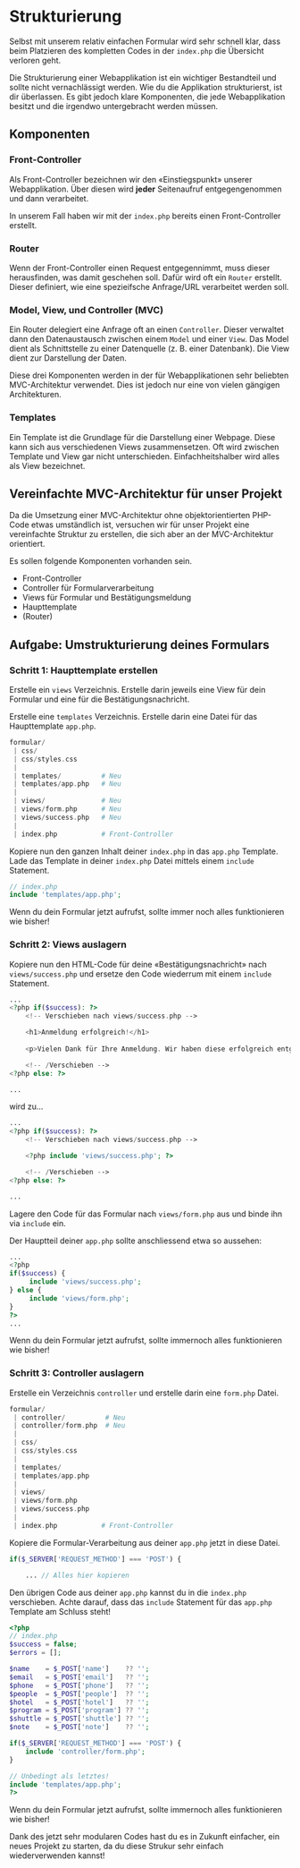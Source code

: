 # Strukturierung

Selbst mit unserem relativ einfachen Formular wird sehr schnell klar, dass beim Platzieren des kompletten Codes in der `index.php` die Übersicht verloren geht.

Die Strukturierung einer Webapplikation ist ein wichtiger Bestandteil und sollte nicht vernachlässigt werden. Wie du die Applikation strukturierst, ist dir überlassen. Es gibt jedoch klare Komponenten, die jede Webapplikation besitzt und die irgendwo untergebracht werden müssen.

## Komponenten

### Front-Controller

Als Front-Controller bezeichnen wir den «Einstiegspunkt» unserer Webapplikation. Über diesen wird **jeder** Seitenaufruf entgegengenommen und dann verarbeitet.

In unserem Fall haben wir mit der `index.php` bereits einen Front-Controller erstellt. 

### Router

Wenn der Front-Controller einen Request entgegennimmt, muss dieser herausfinden, was damit geschehen soll. Dafür wird oft ein `Router` erstellt. Dieser definiert, wie eine spezieifsche Anfrage/URL verarbeitet werden soll.

### Model, View, und Controller (MVC)

Ein Router delegiert eine Anfrage oft an einen `Controller`. Dieser verwaltet dann den Datenaustausch zwischen einem `Model` und einer `View`. Das Model dient als Schnittstelle zu einer Datenquelle (z. B. einer Datenbank). Die View dient zur Darstellung der Daten.

Diese drei Komponenten werden in der für Webapplikationen sehr beliebten MVC-Architektur verwendet. Dies ist jedoch nur eine von vielen gängigen Architekturen.

### Templates

Ein Template ist die Grundlage für die Darstellung einer Webpage. Diese kann sich aus verschiedenen Views zusammensetzen. Oft wird zwischen Template und View gar nicht unterschieden. Einfachheitshalber wird alles als View bezeichnet.

## Vereinfachte MVC-Architektur für unser Projekt

Da die Umsetzung einer MVC-Architektur ohne objektorientierten PHP-Code etwas umständlich ist, versuchen wir für unser Projekt eine vereinfachte Struktur zu erstellen, die sich aber an der MVC-Architektur orientiert.

Es sollen folgende Komponenten vorhanden sein.

* Front-Controller
* Controller für Formularverarbeitung
* Views für Formular und Bestätigungsmeldung
* Haupttemplate
* (Router)


## Aufgabe: Umstrukturierung deines Formulars

### Schritt 1: Haupttemplate erstellen

Erstelle ein `views` Verzeichnis. Erstelle darin jeweils eine View für dein Formular und eine für die Bestätigungsnachricht.

Erstelle eine `templates` Verzeichnis. Erstelle darin eine Datei für das Haupttemplate `app.php`.

```php
formular/
 | css/
 | css/styles.css      
 |
 | templates/          # Neu
 | templates/app.php   # Neu 
 |
 | views/              # Neu
 | views/form.php      # Neu 
 | views/success.php   # Neu
 |
 | index.php           # Front-Controller
```

Kopiere nun den ganzen Inhalt deiner `index.php` in das `app.php` Template. Lade das Template in deiner `index.php` Datei mittels einem `include` Statement.

```php
// index.php
include 'templates/app.php';
```

Wenn du dein Formular jetzt aufrufst, sollte immer noch alles funktionieren wie bisher!

### Schritt 2: Views auslagern

Kopiere nun den HTML-Code für deine «Bestätigungsnachricht» nach `views/success.php` und ersetze den Code wiederrum mit einem `include` Statement.

```php
...
<?php if($success): ?>
    <!-- Verschieben nach views/success.php -->

    <h1>Anmeldung erfolgreich!</h1>
    
    <p>Vielen Dank für Ihre Anmeldung. Wir haben diese erfolgreich entgegengenommen.</p>

    <!-- /Verschieben -->
<?php else: ?>

...
```

wird zu...
```php
...
<?php if($success): ?>
    <!-- Verschieben nach views/success.php -->

    <?php include 'views/success.php'; ?>

    <!-- /Verschieben -->
<?php else: ?>

...
```

Lagere den Code für das Formular nach `views/form.php` aus und binde ihn via `include` ein.

Der Hauptteil deiner `app.php` sollte anschliessend etwa so aussehen:

```php
...
<?php
if($success) {
     include 'views/success.php';
} else {
     include 'views/form.php';
}
?>
...
```

Wenn du dein Formular jetzt aufrufst, sollte immernoch alles funktionieren wie bisher!

### Schritt 3: Controller auslagern

Erstelle ein Verzeichnis `controller` und erstelle darin eine `form.php` Datei.

```php
formular/
 | controller/          # Neu
 | controller/form.php  # Neu
 |
 | css/
 | css/styles.css      
 |
 | templates/
 | templates/app.php
 |
 | views/
 | views/form.php       
 | views/success.php 
 |
 | index.php           # Front-Controller
```

Kopiere die Formular-Verarbeitung aus deiner `app.php` jetzt in diese Datei.

```php
if($_SERVER['REQUEST_METHOD'] === 'POST') {

    ... // Alles hier kopieren
```

Den übrigen Code aus deiner `app.php` kannst du in die `index.php` verschieben. Achte darauf, dass das `include` Statement für das `app.php` Template am Schluss steht!

```php
<?php
// index.php
$success = false;
$errors = [];

$name    = $_POST['name']    ?? '';
$email   = $_POST['email']   ?? '';
$phone   = $_POST['phone']   ?? '';
$people  = $_POST['people']  ?? '';
$hotel   = $_POST['hotel']   ?? '';
$program = $_POST['program'] ?? '';
$shuttle = $_POST['shuttle'] ?? '';
$note    = $_POST['note']    ?? '';

if($_SERVER['REQUEST_METHOD'] === 'POST') {
    include 'controller/form.php';
}

// Unbedingt als letztes!
include 'templates/app.php';
?>
```

Wenn du dein Formular jetzt aufrufst, sollte immernoch alles funktionieren wie bisher!

Dank des jetzt sehr modularen Codes hast du es in Zukunft einfacher, ein neues Projekt zu starten, da du diese Strukur sehr einfach wiederverwenden kannst!